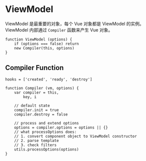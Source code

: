 ViewModel
===

ViewModel 是最重要的对象，每个 Vue 对象都是 ViewModel 的实例。ViewModel 内部通过 `Compiler` 函数来产生 Vue 对象。

```
function ViewModel (options) {
    if (options === false) return
    new Compiler(this, options)
}
```

## Compiler Function

```
hooks = ['created', 'ready', 'destroy']

function Compiler (vm, options) {
    var compiler = this,
        key, i
    
    // default state
    compiler.init = true
    compiler.destroy = false

    // process and extend options
    options = compiler.options = options || {}
    // what processOptions does:
    // 1. convert component object to ViewModel constructor
    // 2. parse template
    // 3. check filters
    utils.processOptions(options)
}
```



